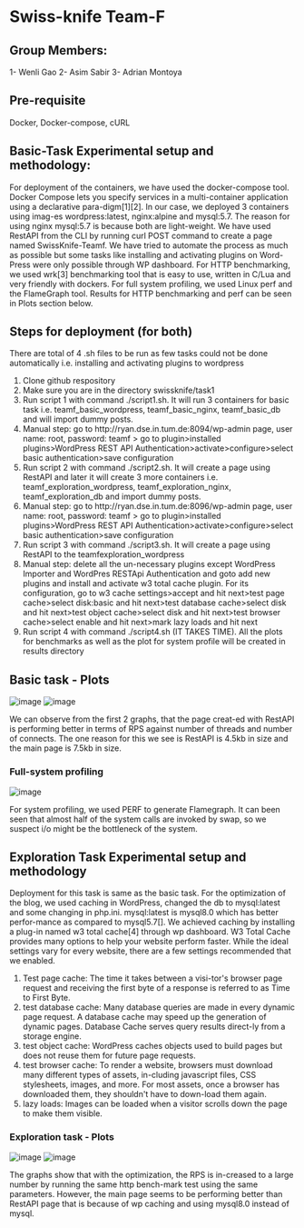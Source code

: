# Swiss-knife Team-F
## Group Members:
1- Wenli Gao
2- Asim Sabir
3- Adrian Montoya
## Pre-requisite
Docker, Docker-compose, cURL

## Basic-Task Experimental setup and methodology:

For deployment of the containers, we have used the docker-compose tool. Docker Compose lets you specify services in a multi-container application using a declarative para-digm[1][2]. In our case, we deployed 3 containers using imag-es wordpress:latest, nginx:alpine and mysql:5.7. The reason for using nginx mysql:5.7 is because both are light-weight. We have used RestAPI from the CLI by running curl POST command to create a page named SwissKnife-Teamf. We have tried to automate the process as much as possible but some tasks like installing and activating plugins on Word-Press were only possible through WP dashboard. For HTTP benchmarking, we used wrk[3] benchmarking tool that is easy to use, written in C/Lua and very friendly with dockers. For full system profiling, we used Linux perf and the FlameGraph tool. Results for HTTP benchmarking and perf can be seen in Plots section below.

## Steps for deployment (for both)
There are total of 4 .sh files to be run as few tasks could not be done automatically i.e. installing and activating plugins to wordpress
<ol>
  <li>Clone github respository</li>
  <li>Make sure you are in the directory swissknife/task1</li>
  <li>Run script 1 with command ./script1.sh. It will run 3 containers for basic task i.e. teamf_basic_wordpress, teamf_basic_nginx, teamf_basic_db and will import dummy posts.
  <li>Manual step: go to http://ryan.dse.in.tum.de:8094/wp-admin page, user name: root, password: teamf > go to plugin>installed plugins>WordPress REST API Authentication>activate>configure>select basic authentication>save configuration</li>
  <li>Run script 2 with command ./script2.sh. It will create a page using RestAPI and later it will create 3 more containers i.e. teamf_exploration_wordpress, teamf_exploration_nginx, teamf_exploration_db and import dummy posts.</li>
  <li>Manual step: go to http://ryan.dse.in.tum.de:8096/wp-admin page, user name: root, password: teamf > go to plugin>installed plugins>WordPress REST API Authentication>activate>configure>select basic authentication>save configuration</li>
  <li>Run script 3 with command ./script3.sh. It will create a page using RestAPI to the teamfexploration_wordpress</li>
  <li>Manual step: delete all the un-necessary plugins except WordPress Importer and WordPres RESTApi Authentication and goto add new plugins and install and activate w3 total cache plugin. For its configuration, go to w3 cache settings>accept and hit next>test page cache>select disk:basic and hit next>test database cache>select disk and hit next>test object cache>select disk and hit next>test browser cache>select enable and hit next>mark lazy loads and hit next</li>
  <li>Run script 4 with command ./script4.sh (IT TAKES TIME). All the plots for benchmarks as well as the plot for system profile will be created in results directory</li>
</ol>

## Basic task - Plots


![image](https://user-images.githubusercontent.com/76809539/140429771-7743ba31-c406-40c3-9006-1a5182372159.png)
![image](https://user-images.githubusercontent.com/76809539/140429791-f60c825d-af61-4915-b366-40d27186a494.png)

We can observe from the first 2 graphs, that the page creat-ed with RestAPI is performing better in terms of RPS against number of threads and number of connects. The one reason for this we see is RestAPI is 4.5kb in size and the main page is 7.5kb in size.

### Full-system profiling

![image](https://user-images.githubusercontent.com/76809539/140430023-80bc208e-fd10-433e-af2a-0dbb4a5e0f2f.png)

For system profiling, we used PERF to generate Flamegraph. It can been seen that almost half of the system calls are invoked by swap, so we suspect i/o might be the bottleneck of the system.

## Exploration Task Experimental setup and methodology

Deployment for this task is same as the basic task. For the optimization of the blog, we used caching in WordPress, changed the db to mysql:latest and some changing in php.ini. mysql:latest is mysql8.0 which has better perfor-mance as compared to mysql5.7[]. We achieved caching by installing a plug-in named w3 total cache[4] through wp dashboard. W3 Total Cache provides many options to help your website perform faster. While the ideal settings vary for every website, there are a few settings recommended that we enabled.
<ol>
<li>Test page cache: The time it takes between a visi-tor's browser page request and receiving the first byte of a response is referred to as Time to First Byte.
<li>test database cache: Many database queries are made in every dynamic page request. A database cache may speed up the generation of dynamic pages. Database Cache serves query results direct-ly from a storage engine.
<li>test object cache: WordPress caches objects used to build pages but does not reuse them for future page requests.
<li>test browser cache: To render a website, browsers must download many different types of assets, in-cluding javascript files, CSS stylesheets, images, and more. For most assets, once a browser has downloaded them, they shouldn't have to down-load them again.
<li>lazy loads: Images can be loaded when a visitor scrolls down the page to make them visible.</ol>

 

### Exploration task - Plots

![image](https://user-images.githubusercontent.com/76809539/140429843-65412290-dcf3-4426-8489-e42e0e845351.png)
![image](https://user-images.githubusercontent.com/76809539/140429860-ffae9c59-9f8d-4003-aa4e-2b87c3c0a768.png)

The graphs show that with the optimization, the RPS is in-creased to a large number by running the same http bench-mark test using the same parameters. However, the main page seems to be performing better than RestAPI page that is because of wp caching and using mysql8.0 instead of mysql.
